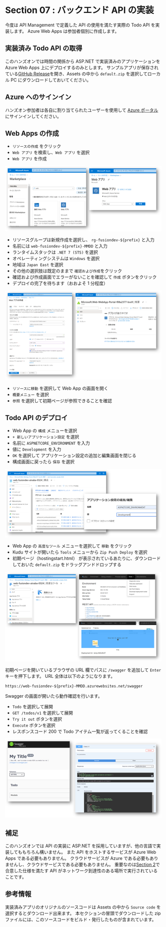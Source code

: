 # Section 07 : バックエンド API の実装

今度は API Management で定義した API の使用を満たす実際の Todo API を実装します。
Azure Web Apps は参加者個別に作成します。

## 実装済み Todo API の取得

このハンズオンでは時間の関係から ASP.NET で実装済みのアプリケーションを Azure Web Apps 上にデプロイするのみとします。
サンプルアプリが保存されている[GitHub Release](https://github.com/ayuina/fusion-dev-sample/releases/tag/app-v4)を開き、Assets の中から `default.zip` を選択してローカル PC にダウンロードしておいてください。

## Azure へのサインイン

ハンズオン参加者は各自に割り当てられたユーザーを使用して [Azure ポータル](https://portal.azure.com) にサインインしてください。

## Web Apps の作成

- `リソースの作成` をクリック
- `Web アプリ` を検索し、`Web アプリ` を選択
- `Web アプリ` を作成

![](./images/section07-create-webapps.png)

- リソースグループは新規作成を選択し、 `rg-fusiondev-${prefix}` と入力
- 名前には `web-fusiondev-${prefix}-MMDD` と入力
- ランタイムスタックは `.NET 7 (STS)` を選択
- オペレーティングシステムは `Windows` を選択
- 地域は `Japan East` を選択
- その他の選択肢は既定のままで `確認および作成`をクリック
- 確認および作成画面でエラーがないことを確認して `作成` ボタンをクリック
- デプロイの完了を待ちます（おおよそ 1 分程度）
 
![](./images/section07-configure-webapps.png)

- `リソースに移動` を選択して Web App の画面を開く
- `概要メニュー` を選択
- `参照` を選択して初期ページが参照できることを確認

## Todo API のデプロイ

- Web App の `構成` メニューを選択
- `+ 新しいアプリケーション設定` を選択
- 名前に `ASPNETCORE_ENVIRONMENT` を入力
- 値に `Development` を入力
- `OK` を選択して アプリケーション設定の追加と編集画面を閉じる
- 構成画面に戻ったら `保存` を選択

![](./images/section07-configure-appsettings.png)

- Web App の `高度なツール` メニューを選択して `移動` をクリック
- Kudu サイトが開いたら `Tools` メニューから `Zip Push Deploy` を選択
- 初期ページ（hostingstart.html） が表示されているあたりに、ダウンロードしておいた `default.zip` をドラッグアンドドロップする

![](./images/section07-deploy-todoapi.png)

初期ページを開いているブラウザの URL 欄でパスに `/swagger` を追加して `Enter` キーを押下します。
URL 全体は以下のようになります。

```
https://web-fusiondev-${prefix}-MMDD.azurewebsites.net/swagger
```

Swagger の画面が開いたら動作確認を行います。

- `Todo` を選択して展開
- `GET /todos/v1` を選択して展開
- `Try it out` ボタンを選択
- `Execute` ボタンを選択
- レスポンスコード 200 で Todo アイテム一覧が返ってくることを確認

![](./images/section07-test-todoapi.png)

## 補足

このハンズオンでは API の実装に ASP.NET を採用していますが、他の言語で実装してももちろん構いません。
また API をホストするサービスが Azure Web Apps である必要もありません。
クラウドサービスが Azure である必要もありませんし、クラウドサービスである必要もありません。
重要なのは[Section 2](./section02.md)で合意した仕様を満たす API がネットワーク到達性のある場所で実行されていることです。

## 参考情報

実装済みアプリのオリジナルのソースコードは Assets の中から `Source code` を選択するとダウンロード出来ます。
本セクションの冒頭でダウンロードした zip ファイルには、このソースコードをビルド・発行したものが含まれています。
